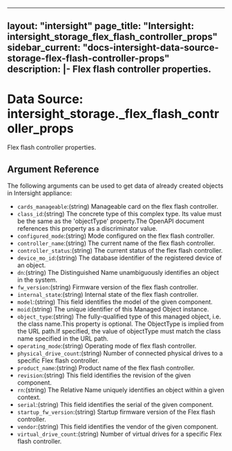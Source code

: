 
---
layout: "intersight"
page_title: "Intersight: intersight_storage_flex_flash_controller_props"
sidebar_current: "docs-intersight-data-source-storage-flex-flash-controller-props"
description: |-
Flex flash controller properties.
---

# Data Source: intersight_storage._flex_flash_controller_props
Flex flash controller properties.
## Argument Reference
The following arguments can be used to get data of already created objects in Intersight appliance:
* `cards_manageable`:(string) Manageable card on the flex flash controller. 
* `class_id`:(string) The concrete type of this complex type. Its value must be the same as the 'objectType' property.The OpenAPI document references this property as a discriminator value. 
* `configured_mode`:(string) Mode configured on the flex flash controller. 
* `controller_name`:(string) The current name of the flex flash controller. 
* `controller_status`:(string) The current status of the flex flash controller. 
* `device_mo_id`:(string) The database identifier of the registered device of an object. 
* `dn`:(string) The Distinguished Name unambiguously identifies an object in the system. 
* `fw_version`:(string) Firmware version of the flex flash controller. 
* `internal_state`:(string) Internal state of the flex flash controller. 
* `model`:(string) This field identifies the model of the given component. 
* `moid`:(string) The unique identifier of this Managed Object instance. 
* `object_type`:(string) The fully-qualified type of this managed object, i.e. the class name.This property is optional. The ObjectType is implied from the URL path.If specified, the value of objectType must match the class name specified in the URL path. 
* `operating_mode`:(string) Operating mode of flex flash controller. 
* `physical_drive_count`:(string) Number of connected physical drives to a specific Flex flash controller. 
* `product_name`:(string) Product name of the flex flash controller. 
* `revision`:(string) This field identifies the revision of the given component. 
* `rn`:(string) The Relative Name uniquely identifies an object within a given context. 
* `serial`:(string) This field identifies the serial of the given component. 
* `startup_fw_version`:(string) Startup firmware version of the Flex flash controller. 
* `vendor`:(string) This field identifies the vendor of the given component. 
* `virtual_drive_count`:(string) Number of virtual drives for a specific Flex flash controller. 
